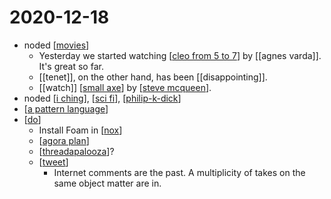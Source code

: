 # 2020-12-18

- noded [[movies]]
  - Yesterday we started watching [[cleo from 5 to 7]] by [[agnes varda]]. It's great so far.
  - [[tenet]], on the other hand, has been [[disappointing]].
  - [[watch]] [[small axe]] by [[steve mcqueen]].
- noded [[i ching]], [[sci fi]], [[philip-k-dick]]
- [[a pattern language]]
- [[do]]
  - Install Foam in [[nox]]
  - [[agora plan]]
  - [[threadapalooza]]?
  - [[tweet]]
    - Internet comments are the past. A multiplicity of takes on the same object matter are in.

[//begin]: # "Autogenerated link references for markdown compatibility"
[movies]: ../movies "Movies"
[cleo from 5 to 7]: ../cleo-from-5-to-7 "Cleo from 5 to 7"
[small axe]: ../small-axe "Small Axe"
[steve mcqueen]: ../steve-mcqueen "Steve Mcqueen"
[i ching]: ../i-ching "I Ching"
[sci fi]: ../sci-fi "Sci-fi"
[philip-k-dick]: ../philip-k-dick "Philip K. Dick"
[a pattern language]: ../a-pattern-language "A Pattern Language"
[do]: ../do "Do"
[nox]: ../nox "Nox"
[agora plan]: ../agora-plan "Agora Plan"
[threadapalooza]: ../threadapalooza "Threadapalooza"
[tweet]: ../tweet "Tweet"
[//end]: # "Autogenerated link references"